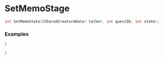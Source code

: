 # SetMemoStage

```cpp - C++
int SetMemoState(CSharedCreatureData* talker, int questID, int state);
```

### Examples
```cpp - C++
{

}
```
